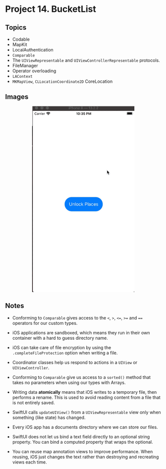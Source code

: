 
# Project 14. BucketList

## Topics

- Codable
- MapKit
- LocalAuthentication
- `Comparable`
- The `UIViewRepresentable` and `UIViewControllerRepresentable` protocols.
- FileManager
- Operator overloading
- `LAContext`
- `MKMapView`, `CLLocationCoordinate2D` CoreLocation

## Images

<p align="center"><img src="img/run-example.gif" height="600px"></p>


## Notes

- Conforming to `Comparable` gives access to the `<`, `>`, `<=`, `>=` and `==` operators for our custom types.

- iOS applications are sandboxed, which means they run in their own container with a hard to guess directory name.


- iOS can take care of file encryption by using the `.completeFileProtection` option when writing a file.

- Coordinator classes help us respond to actions in a `UIView` or `UIViewController`.

- Conforming to `Comparable` give us access to a `sorted()` method that takes no parameters when using our types with Arrays.

- Writing data **atomically** means that iOS writes to a temporary file, then performs a rename. This is used to avoid reading content from a file that is not entirely saved.

- SwiftUI calls `updateUIView()` from a `UIViewRepresentable` view only when something (like state) has changed. 

- Every iOS app has a documents directory where we can store our files.

- SwiftUI does not let us bind a text field directly to an optional string property. You can bind a computed property that wraps the optional.

- You can reuse map annotation views to improve performance. When reusing, iOS just changes the text rather than destroying and recreating views each time.